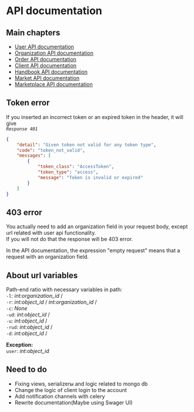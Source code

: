 # **API documentation**


## **Main chapters**
* [User API documentation](/docs/users.md)
* [Organization API documentation](/docs/organizations.md)
* [Order API documentation](/docs/orders.md)
* [Client API documentation](/docs/clients.md)
* [Handbook API documentation](/docs/handbook.md)
* [Market API documentation](/docs/market.md)
* [Marketplace API documentation](/docs/marketplace.md)

## **Token error**
If you inserted an incorrect token or an expired token in the header, it will give    
*`Response 401`*
```json
{
    "detail": "Given token not valid for any token type",
    "code": "token_not_valid",
    "messages": [
        {
            "token_class": "AccessToken",
            "token_type": "access",
            "message": "Token is invalid or expired"
        }
    ]
}
```
## **403 error**
You actually need to add an organization field in your request body, except url related with user api functionality.  
If you will not do that the response will be 403 error.   

In the API documentation, the expression "empty request" means that a request with an organization field.   


## **About url variables**
Path-end ratio with necessary variables in path:  
``-l``: *int:organization_id* /  
``-r``: *int:object_id* / *int:organization_id* /  
``-c``: *None*  
``-ud``: *int:object_id* /  
``-u``: *int:object_id* /  
``-rud``: *int:object_id* /   
``-d``: *int:object_id* /

**Exception:**  
``user``: *int:object_id*  

## **Need to do**
* Fixing views, serializerы and logic related to mongo db    
* Change the logic of client login to the account    
* Add notification channels with celery    
* Rewrite documentation(Maybe using Swager UI)  
